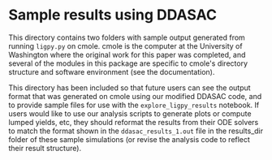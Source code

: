 # Sample results using DDASAC

This directory contains two folders with sample output generated from running `ligpy.py` on cmole.  cmole is the computer at the University of Washington where the original work for this paper was completed, and several of the modules in this package are specific to cmole's directory structure and software environment (see the documentation).

This directory has been included so that future users can see the output format that was generated on cmole using our modified DDASAC code, and to provide sample files for use with the `explore_ligpy_results` notebook.  If users would like to use our analysis scripts to generate plots or compute lumped yields, etc, they should reformat the results from their ODE solvers to match the format shown in the `ddasac_results_1.out` file in the results_dir folder of these sample simulations (or revise the analysis code to reflect their result structure).
